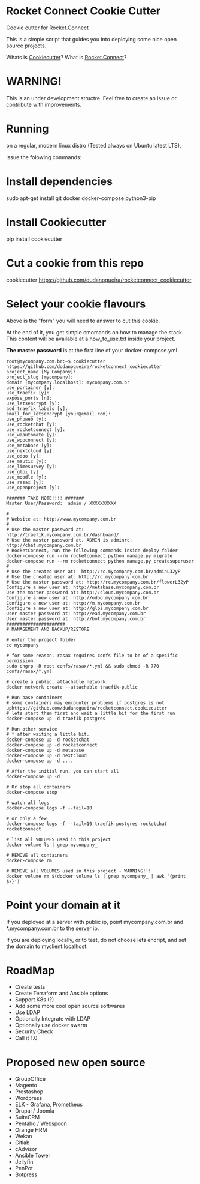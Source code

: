 # Rocket Connect Cookie Cutter
Cookie cutter for Rocket.Connect

This is a simple script that guides you into deploying some nice open source projects.

Whats is [Cookiecutter](https://github.com/cookiecutter/cookiecutter)?
What is [Rocket.Connect](https://github.com/dudanogueira/rocket.connect/)?

WARNING!
======================
This is an under development structre. Feel free to create an issue or contribute with improvements.


Running
======================
on a regular, modern linux distro (Tested always on Ubuntu latest LTS), 

issue the folowing commands:

Install dependencies
======================
sudo apt-get install git docker docker-compose python3-pip

Install Cookiecutter
====================
pip install cookiecutter

Cut a cookie from this repo
===========
cookiecutter https://github.com/dudanogueira/rocketconnect_cookiecutter

Select your cookie flavours
===========

Above is the "form" you will need to answer to cut this cookie.

At the end of it, you get simple cmomands on how to manage the stack.
This content will be available at a how_to_use.txt inside your project.

**The master password** is at the first line of your docker-compose.yml

    root@mycompany.com.br:~$ cookiecutter https://github.com/dudanogueira/rocketconnect_cookiecutter
    project_name [My Company]: 
    project_slug [mycompany]: 
    domain [mycompany.localhost]: mycompany.com.br
    use_portainer [y]: 
    use_traefik [y]: 
    expose_ports [n]: 
    use_letsencrypt [y]: 
    add_traefik_labels [y]: 
    email_for_letsencrypt [your@email.com]: 
    use_phpweb [y]: 
    use_rocketchat [y]: 
    use_rocketconnect [y]: 
    use_waautomate [y]: 
    use_wppconnect [y]: 
    use_metabase [y]: 
    use_nextcloud [y]: 
    use_odoo [y]: 
    use_mautic [y]: 
    use_limesurvey [y]: 
    use_glpi [y]: 
    use_moodle [y]: 
    use_rasax [y]: 
    use_openproject [y]: 

    ####### TAKE NOTE!!!! #######
    Master User/Password:  admin / XXXXXXXXXX

    #
    # Website at: http://www.mycompany.com.br
    #
    # Use the master password at: http://traefik.mycompany.com.br/dashboard/
    # Use the master password at. ADMIN is adminrc: http://chat.mycompany.com.br
    # RocketConnect, run the following commands inside deploy folder
    docker-compose run --rm rocketconnect python manage.py migrate
    docker-compose run --rm rocketconnect python manage.py createsuperuser
    #
    # Use the created user at:  http://rc.mycompany.com.br/adminL32yP
    # Use the created user at: http://rc.mycompany.com.br
    # Use the master password at: http://rc.mycompany.com.br/flowerL32yP
    Configure a new user at: http://metabase.mycompany.com.br
    Use the master password at: http://cloud.mycompany.com.br
    Configure a new user at: http://odoo.mycompany.com.br
    Configure a new user at: http://m.mycompany.com.br
    Configure a new user at: http://glpi.mycompany.com.br
    User master password at: http://ead.mycompany.com.br
    User master password at: http://bot.mycompany.com.br
    ######################
    # MANAGEMENT AND BACKUP/RESTORE

    # enter the project folder
    cd mycompany

    # for some reason, rasax requires confs file to be of a specific permission
    sudo chgrp -R root confs/rasax/*.yml && sudo chmod -R 770 confs/rasax/*.yml

    # create a public, attachable network:
    docker network create --attachable traefik-public

    # Run base containers
    # some containers may encounter problems if postgres is not uphttps://github.com/dudanogueira/rocketconnect.cookiecutter
    # lets start them first and wait a little bit for the first run
    docker-compose up -d traefik postgres

    # Run other service
    # * after waiting a little bit.
    docker-compose up -d rocketchat
    docker-compose up -d rocketconnect
    docker-compose up -d metabase
    docker-compose up -d nextcloud
    docker-compose up -d ....

    # After the initial run, you can start all
    docker-compose up -d

    # Or stop all containers
    docker-compose stop

    # watch all logs
    docker-compose logs -f --tail=10

    # or only a few
    docker-compose logs -f --tail=10 traefik postgres rocketchat rocketconnect

    # list all VOLUMES used in this project
    docker volume ls | grep mycompany_

    # REMOVE all containers
    docker-compose rm

    # REMOVE all VOLUMES used in this project - WARNING!!!
    docker volume rm $(docker volume ls | grep mycompany_ | awk '{print $2}')



Point your domain at it
===========
If you deployed at a server with public ip, point mycompany.com.br and *.mycompany.com.br to the server ip.

if you are deploying locally, or to test, do not choose lets encript, and set the domain to myclient.localhost.

RoadMap
===========
- Create tests
- Create Terraform and Ansible options
- Support K8s (?)
- Add some more cool open source softwares
- Use LDAP
- Optionally Integrate with LDAP
- Optionally use docker swarm
- Security Check
- Call it 1.0

Proposed new open source
===========
- GroupOffice
- Magento
- Prestashop
- Wordpress
- ELK - Grafana, Prometheus
- Drupal / Joomla
- SuiteCRM
- Pentaho / Webspoon
- Orange HRM
- Wekan
- Gitlab
- cAdvisor
- Ansible Tower
- Jellyfin
- PenPot
- Botpress
